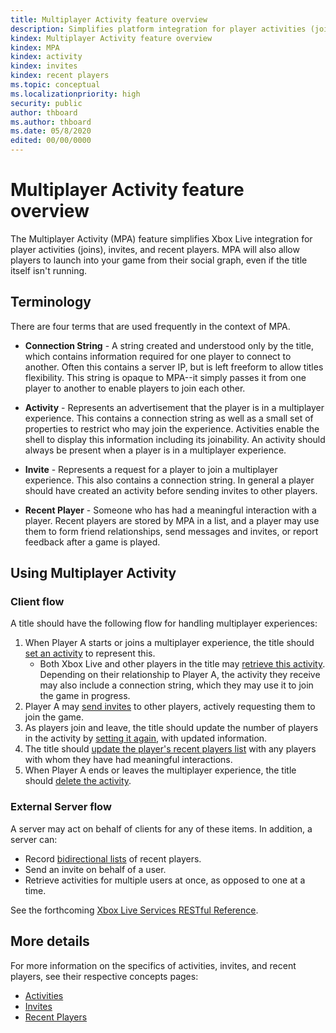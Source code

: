 ```yaml
---
title: Multiplayer Activity feature overview
description: Simplifies platform integration for player activities (joins), invites, and recent players, and allows players to launch into your game from their social graph.
kindex: Multiplayer Activity feature overview
kindex: MPA
kindex: activity
kindex: invites
kindex: recent players
ms.topic: conceptual
ms.localizationpriority: high
security: public
author: thboard
ms.author: thboard
ms.date: 05/8/2020
edited: 00/00/0000
---
```


# Multiplayer Activity feature overview

The Multiplayer Activity (MPA) feature simplifies Xbox Live integration for
player activities (joins), invites, and recent players. MPA will also allow
players to launch into your game from their social graph, even if the title
itself isn't running.  

## Terminology

There are four terms that are used frequently in the context of MPA.

* **Connection String** - A string created and understood only by the title,
 which contains information required for one player to connect to another.
 Often this contains a server IP, but is left freeform to allow titles
 flexibility. This string is opaque to MPA--it simply passes it from one player
 to another to enable players to join each other.

* **Activity** - Represents an advertisement that the player is in a multiplayer
 experience. This contains a connection string as well as a small set of
 properties to restrict who may join the experience. Activities enable the
 shell to display this information including its joinability. An activity
 should always be present when a player is in a multiplayer experience.

* **Invite** - Represents a request for a player to join a multiplayer
 experience. This also contains a connection string. In general a player
 should have created an activity before sending invites to other players.

* **Recent Player** - Someone who has had a meaningful interaction with a
 player. Recent players are stored by MPA in a list, and a player may use them
 to form friend relationships, send messages and invites, or report feedback
 after a game is played.

## Using Multiplayer Activity

### Client flow
A title should have the following flow for handling multiplayer experiences:

1. When Player A starts or joins a multiplayer experience, the title should [set an
   activity](how-to/live-mpa-client-how-to.md#setting-an-activity) to represent
   this.
   * Both Xbox Live and other players in the title may [retrieve this
     activity](how-to/live-mpa-client-how-to.md#getting-an-activity). Depending
     on their relationship to Player A, the activity they receive may also
     include a connection string, which they may use it to join the game in
     progress.
2. Player A may [send invites](how-to/live-mpa-client-how-to.md#sending-invites)
   to other players, actively requesting them to join the game.
3. As players join and leave, the title should update the number of players in
   the activity by [setting it
   again](how-to/live-mpa-client-how-to.md#setting-an-activity), with updated
   information.
4. The title should [update the player's recent players
   list](how-to/live-mpa-client-how-to.md#updating-recent-players) with any
   players with whom they have had meaningful interactions.
5. When Player A ends or leaves the multiplayer experience, the title should [delete the
   activity](how-to/live-mpa-client-how-to.md#deleting-an-activity).

### External Server flow

A server may act on behalf of clients for any of these items.  In addition, a
server can:

* Record [bidirectional
  lists](concepts/live-mpa-recent-players.md#Unidirectional-players-vs-Bidirectional-groups)
  of recent players.
* Send an invite on behalf of a user.
* Retrieve activities for multiple users at once, as opposed to one at a time.

See the forthcoming [Xbox Live Services RESTful
Reference](https://docs.microsoft.com/gaming/xbox-live/api-ref/xbox-live-rest/atoc-xboxlivews-reference).

## More details

For more information on the specifics of activities, invites, and recent players, see their respective concepts pages:
* [Activities](concepts/live-mpa-activities.md)
* [Invites](concepts/live-mpa-invites.md)
* [Recent Players](concepts/live-mpa-recent-players.md)